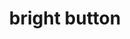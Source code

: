 ---
layout: symbols
title: bright button
emoji: bright_button
permalink: 🔆.html
image: assets/img/3moji/bright_button.png
---